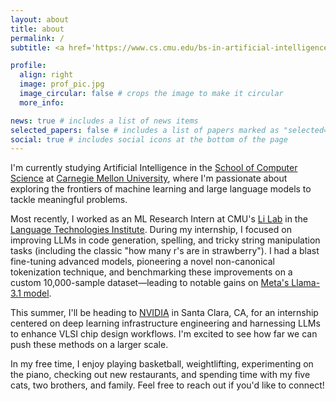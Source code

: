 ```yaml
---
layout: about
title: about
permalink: /
subtitle: <a href='https://www.cs.cmu.edu/bs-in-artificial-intelligence/'>B.S. in AI</a> @ CMU, incoming Incoming AI/DL Intern @ <a href='https://www.nvidia.com/en-us/'>NVIDIA</a>

profile:
  align: right
  image: prof_pic.jpg
  image_circular: false # crops the image to make it circular
  more_info:

news: true # includes a list of news items
selected_papers: false # includes a list of papers marked as "selected={true}"
social: true # includes social icons at the bottom of the page
---
```


I'm currently studying Artificial Intelligence in the [School of Computer Science](https://www.cs.cmu.edu/) at [Carnegie Mellon University](https://www.cmu.edu/), where I'm passionate about exploring the frontiers of machine learning and large language models to tackle meaningful problems.

Most recently, I worked as an ML Research Intern at CMU's [Li Lab](https://leililab.github.io/) in the [Language Technologies Institute](https://www.lti.cs.cmu.edu/). During my internship, I focused on improving LLMs in code generation, spelling, and tricky string manipulation tasks (including the classic "how many r's are in strawberry"). I had a blast fine-tuning advanced models, pioneering a novel non-canonical tokenization technique, and benchmarking these improvements on a custom 10,000-sample dataset—leading to notable gains on [Meta's Llama-3.1 model](https://www.llama.com/).

This summer, I'll be heading to [NVIDIA](https://www.nvidia.com/en-us/) in Santa Clara, CA, for an internship centered on deep learning infrastructure engineering and harnessing LLMs to enhance VLSI chip design workflows. I'm excited to see how far we can push these methods on a larger scale.

In my free time, I enjoy playing basketball, weightlifting, experimenting on the piano, checking out new restaurants, and spending time with my five cats, two brothers, and family. Feel free to reach out if you'd like to connect!